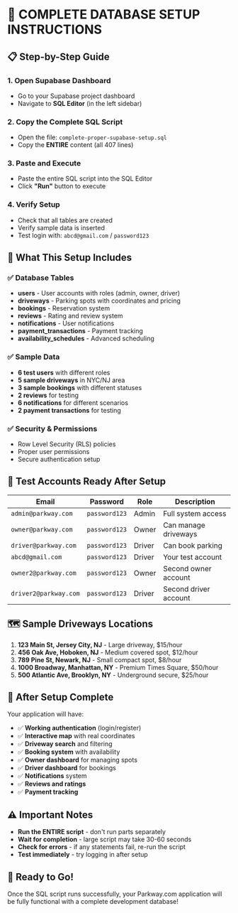 # 🚀 COMPLETE DATABASE SETUP INSTRUCTIONS

## 📋 Step-by-Step Guide

### 1. Open Supabase Dashboard
- Go to your Supabase project dashboard
- Navigate to **SQL Editor** (in the left sidebar)

### 2. Copy the Complete SQL Script
- Open the file: `complete-proper-supabase-setup.sql`
- Copy the **ENTIRE** content (all 407 lines)

### 3. Paste and Execute
- Paste the entire SQL script into the SQL Editor
- Click **"Run"** button to execute

### 4. Verify Setup
- Check that all tables are created
- Verify sample data is inserted
- Test login with: `abcd@gmail.com` / `password123`

## 🎯 What This Setup Includes

### ✅ Database Tables
- **users** - User accounts with roles (admin, owner, driver)
- **driveways** - Parking spots with coordinates and pricing
- **bookings** - Reservation system
- **reviews** - Rating and review system
- **notifications** - User notifications
- **payment_transactions** - Payment tracking
- **availability_schedules** - Advanced scheduling

### ✅ Sample Data
- **6 test users** with different roles
- **5 sample driveways** in NYC/NJ area
- **3 sample bookings** with different statuses
- **2 reviews** for testing
- **6 notifications** for different scenarios
- **2 payment transactions** for testing

### ✅ Security & Permissions
- Row Level Security (RLS) policies
- Proper user permissions
- Secure authentication setup

## 🔑 Test Accounts Ready After Setup

| Email | Password | Role | Description |
|-------|----------|------|-------------|
| `admin@parkway.com` | `password123` | Admin | Full system access |
| `owner@parkway.com` | `password123` | Owner | Can manage driveways |
| `driver@parkway.com` | `password123` | Driver | Can book parking |
| `abcd@gmail.com` | `password123` | Driver | Your test account |
| `owner2@parkway.com` | `password123` | Owner | Second owner account |
| `driver2@parkway.com` | `password123` | Driver | Second driver account |

## 🗺️ Sample Driveways Locations

1. **123 Main St, Jersey City, NJ** - Large driveway, $15/hour
2. **456 Oak Ave, Hoboken, NJ** - Medium covered spot, $12/hour  
3. **789 Pine St, Newark, NJ** - Small compact spot, $8/hour
4. **1000 Broadway, Manhattan, NY** - Premium Times Square, $50/hour
5. **500 Atlantic Ave, Brooklyn, NY** - Underground secure, $25/hour

## 🚀 After Setup Complete

Your application will have:
- ✅ **Working authentication** (login/register)
- ✅ **Interactive map** with real coordinates
- ✅ **Driveway search** and filtering
- ✅ **Booking system** with availability
- ✅ **Owner dashboard** for managing spots
- ✅ **Driver dashboard** for bookings
- ✅ **Notifications** system
- ✅ **Reviews and ratings**
- ✅ **Payment tracking**

## ⚠️ Important Notes

- **Run the ENTIRE script** - don't run parts separately
- **Wait for completion** - large script may take 30-60 seconds
- **Check for errors** - if any statements fail, re-run the script
- **Test immediately** - try logging in after setup

## 🎉 Ready to Go!

Once the SQL script runs successfully, your Parkway.com application will be fully functional with a complete development database!
